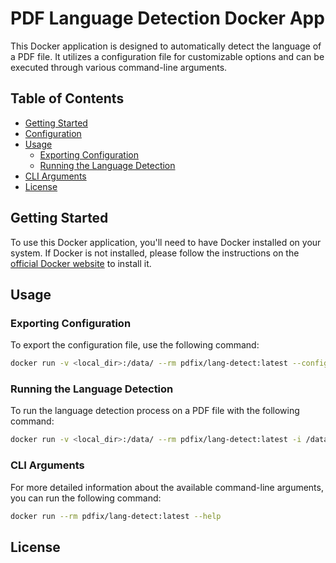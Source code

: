 # PDF Language Detection Docker App

This Docker application is designed to automatically detect the language of a PDF file. It utilizes a configuration file for customizable options and can be executed through various command-line arguments.

## Table of Contents

- [Getting Started](#getting-started)
- [Configuration](#configuration)
- [Usage](#usage)
  - [Exporting Configuration](#exporting-configuration)
  - [Running the Language Detection](#running-the-language-detection)
- [CLI Arguments](#cli-arguments)
- [License](#license)

## Getting Started

To use this Docker application, you'll need to have Docker installed on your system. If Docker is not installed, please follow the instructions on the [official Docker website](https://docs.docker.com/get-docker/) to install it.

## Usage
### Exporting Configuration
To export the configuration file, use the following command:
```bash
docker run -v <local_dir>:/data/ --rm pdfix/lang-detect:latest --config /data/
```

### Running the Language Detection
To run the language detection process on a PDF file with the following command:
```bash
docker run -v <local_dir>:/data/ --rm pdfix/lang-detect:latest -i /data/<example.pdf> -o /data/out.pdf
```

### CLI Arguments
For more detailed information about the available command-line arguments, you can run the following command:

```bash
docker run --rm pdfix/lang-detect:latest --help
```

## License
